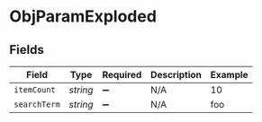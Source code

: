 # ObjParamExploded


## Fields

| Field              | Type               | Required           | Description        | Example            |
| ------------------ | ------------------ | ------------------ | ------------------ | ------------------ |
| `itemCount`        | *string*           | :heavy_minus_sign: | N/A                | 10                 |
| `searchTerm`       | *string*           | :heavy_minus_sign: | N/A                | foo                |